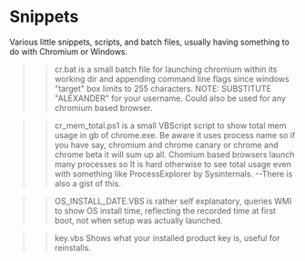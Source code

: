 # Snippets

Various little snippets, scripts, and batch files, usually having something to do with Chromium or Windows.

>> cr.bat is a small batch file for launching chromium within its working dir and appending command line flags since windows "target" box limits to 255 characters. NOTE: SUBSTITUTE "ALEXANDER" for your username. Could also be used for any chromium based browser.

>> cr_mem_total.ps1 is a small VBScript script to show total mem usage in gb of chrome.exe. Be aware it uses process name so if you have say, chromium and chrome canary or chrome and chrome beta it will sum up all. Chomium based browsers launch many processes so It is hard otherwise to see total usage even with something like ProcessExplorer by Sysinternals. --There is also a gist of this.

>> OS_INSTALL_DATE.VBS is rather self explanatory, queries WMI to show OS install time, reflecting the recorded time at first boot, not when setup was actually launched.

>> key.vbs Shows what your installed product key is, useful for reinstalls.
